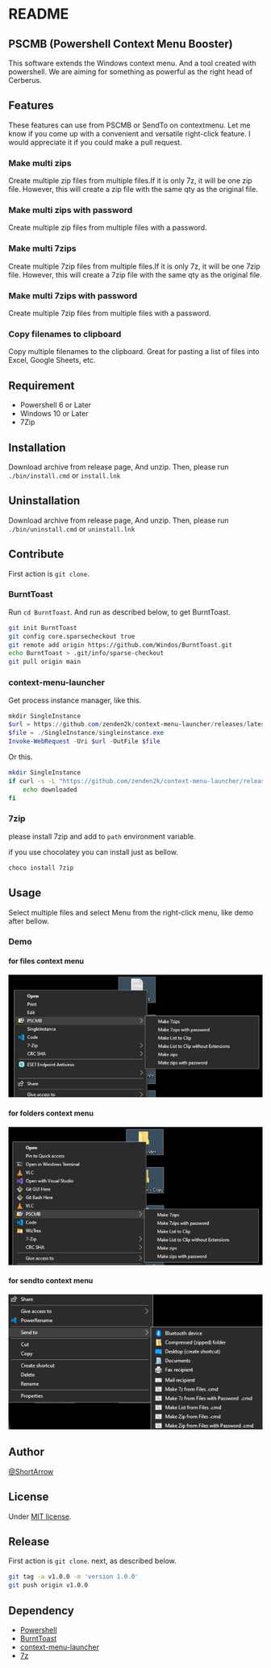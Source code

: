 # README

## PSCMB (Powershell Context Menu Booster)

This software extends the Windows context menu. And a tool created with powershell. We are aiming for something as powerful as the right head of Cerberus.

## Features

These features can use from PSCMB or SendTo on contextmenu.
Let me know if you come up with a convenient and versatile right-click feature. I would appreciate it if you could make a pull request.

### Make multi zips

Create multiple zip files from multiple files.If it is only 7z, it will be one zip file. However, this will create a zip file with the same qty as the original file.

### Make multi zips with password

Create multiple zip files from multiple files with a password.

### Make multi 7zips

Create multiple 7zip files from multiple files.If it is only 7z, it will be one 7zip file. However, this will create a 7zip file with the same qty as the original file.

### Make multi 7zips with password

Create multiple 7zip files from multiple files with a password.

### Copy filenames to clipboard

Copy multiple filenames to the clipboard. Great for pasting a list of files into Excel, Google Sheets, etc.

## Requirement

* Powershell 6 or Later
* Windows 10 or Later
* 7Zip

## Installation

Download archive from release page, And unzip.
Then, please run `./bin/install.cmd` or `install.lnk`

## Uninstallation

Download archive from release page, And unzip.
Then, please run `./bin/uninstall.cmd` or `uninstall.lnk`

## Contribute

First action is `git clone`.

### BurntToast

Run `cd BurntToast`.
And run as described below, to get BurntToast.

```bash
git init BurntToast
git config core.sparsecheckout true
git remote add origin https://github.com/Windos/BurntToast.git
echo BurntToast > .git/info/sparse-checkout
git pull origin main 
```

### context-menu-launcher

Get process instance manager, like this.

```powershell
mkdir SingleInstance
$url = https://github.com/zenden2k/context-menu-launcher/releases/latest/download/singleinstance.exe
$file = ./SingleInstance/singleinstance.exe
Invoke-WebRequest -Uri $url -OutFile $file
```

Or this.

```bash
mkdir SingleInstance
if curl -s -L "https://github.com/zenden2k/context-menu-launcher/releases/latest/download/singleinstance.exe" -o "./SingleInstance/singleinstance.exe"; then
    echo downloaded
fi
```

### 7zip

please install 7zip and add to `path` environment variable.

if you use chocolatey you can install just as bellow.

```powershell
choco install 7zip
```

## Usage

Select multiple files and select Menu from the right-click menu, like demo after bellow.

### Demo

#### for files context menu

![img](img\demo_forfiles.png)

#### for folders context menu

![img](img\demo_forfolders.png)

#### for sendto context menu

![img](img\demo_sendto.png)

## Author

[@ShortArrow](https://github.com/ShortArrow)

## License

Under [MIT license](https://en.wikipedia.org/wiki/MIT_License).

## Release

First action is `git clone`. next, as described below.

```bash
git tag -a v1.0.0 -m 'version 1.0.0'
git push origin v1.0.0
```

## Dependency

- [Powershell](https://github.com/PowerShell/PowerShell)
- [BurntToast](https://github.com/Windos/BurntToast)
- [context-menu-launcher](https://github.com/zenden2k/context-menu-launcher)
- [7z](https://sourceforge.net/projects/sevenzip/files/7-Zip/)
